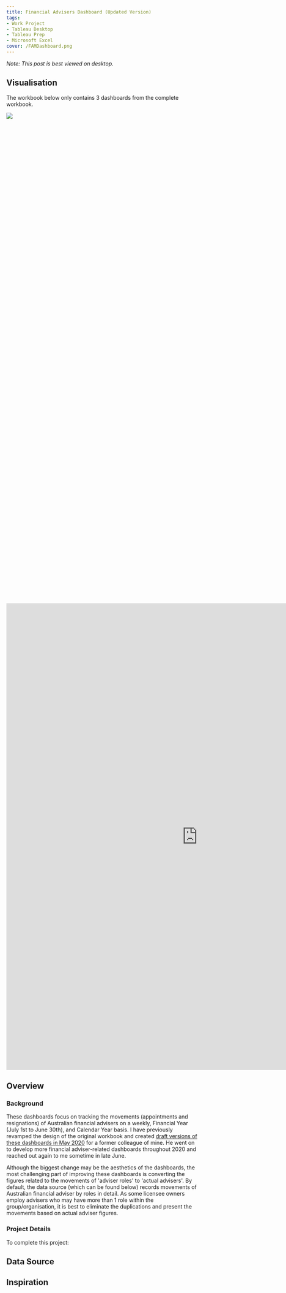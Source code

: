 ```yaml
---
title: Financial Advisers Dashboard (Updated Version)
tags: 
- Work Project
- Tableau Desktop
- Tableau Prep
- Microsoft Excel
cover: /FAMDashboard.png
---
```

*Note: This post is best viewed on desktop.*

## Visualisation
The workbook below only contains 3 dashboards from the complete workbook.
<html>
<head>
<style>
  .tableauPlaceholder {
    margin: 0px;
    height: 1220px;
    overflow: hidden;
 }
 </style>
 </head>
 
<body>
<div class='tableauPlaceholder' id='viz1638780001630' style="position: relative"><noscript><a href='#'>
    <img alt=' ' src='https:&#47;&#47;public.tableau.com&#47;static&#47;images&#47;FA&#47;FAMDashboardTableauPublicVers&#47;1ALicenseeView-Advisers&#47;1_rss.png' style='border: none' />
</a>
</noscript>
<object class='tableauViz'  style='display:none;'>
    <param name='host_url' value='https%3A%2F%2Fpublic.tableau.com%2F' /> 
    <param name='embed_code_version' value='3' /> 
    <param name='site_root' value='' />
    <param name='name' value='FAMDashboardTableauPublicVers&#47;1ALicenseeView-Advisers' />
    <param name='tabs' value='yes' />
    <param name='toolbar' value='no' />
    <param name='device' value='desktop' />
    <param name='display_count' value='yes' />
    <param name='language' value='en-GB' />
    <param name="dataDetails" value="no" />
    <param name="alerts" value="no" />
    <param name="customViews" value="no" />
    <param name="showShareOptions" value="false" />
    <param name="subscriptions" value="no" />
    <param name='show_viz_home' value='no' />

</object>
</div>                
<script type='text/javascript'>                    
var divElement = document.getElementById('viz1638780001630');                    
    var vizElement = divElement.getElementsByTagName('object')[0];                    
    if ( divElement.offsetWidth > 800 ) { vizElement.style.width='1169px';vizElement.style.height='1220px';} 
    else if ( divElement.offsetWidth > 500 ) { vizElement.style.width='1169px';vizElement.style.height='1220px';} 
    else { vizElement.style.width='100%';vizElement.style.height='1220px';}                     
    var scriptElement = document.createElement('script');                    
    scriptElement.src = 'https://public.tableau.com/javascripts/api/viz_v1.js';                    vizElement.parentNode.insertBefore(scriptElement, vizElement);                
</script>
</body>
</html>

<br><br>
<style>

iframe {overflow:hidden}

</style>
<iframe frameborder="0" marginheight="0" marginwidth="0" title="data visualization" allowtransparency="true" allowfullscreen="false" class="tableauViz" style="display: block; width: 1000px; height: 1220px; margin: 0px; padding: 0px; border: none;" name="fitvid0" scrolling = "no" src="https://public.tableau.com/views/FAMDashboardTableauPublicVers/1ALicenseeView-Advisers?:language=en-GB&:display_count=n&:origin=viz_share_link&:dataDetails=no&:alerts=no&:customViews=no&:device=desktop&:showShareOptions=false&:showVizHome=no&:subscriptions=no&:tabs=yes&&:toolbar=no"></iframe>

## Overview
### Background
These dashboards focus on tracking the movements (appointments and resignations) of Australian financial advisers on a weekly, Financial Year (July 1st to June 30th), and Calendar Year basis. I have previously revamped the design of the original workbook and created [draft versions of these dashboards in May 2020](https://vizinbali.github.io/2020/05/20/financial-advisers-dashboard.html) for a former colleague of mine. He went on to develop more financial adviser-related dashboards throughout 2020 and reached out again to me sometime in late June.

Although the biggest change may be the aesthetics of the dashboards,  the most challenging part of improving these dashboards is converting the figures related to the movements of 'adviser roles' to 'actual advisers'. By default, the data source (which can be found below) records movements of Australian financial adviser by roles in detail. As some licensee owners employ advisers who may have more than 1 role within the group/organisation, it is best to eliminate the duplications and present the movements based on actual adviser figures.

### Project Details
To complete this project:

## Data Source

## Inspiration

